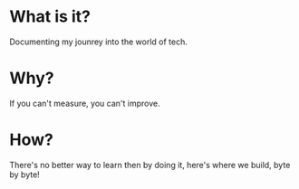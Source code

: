 # What is it?
Documenting my jounrey into the world of tech.

# Why?
If you can't measure, you can't improve.

# How?
There's no better way to learn then by doing it, here's where we build, byte by byte!

